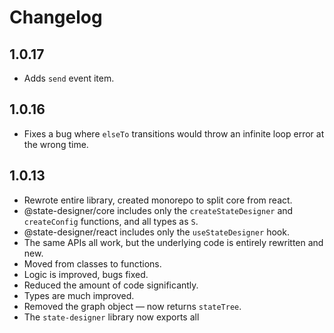 # Changelog

## 1.0.17

- Adds `send` event item.

## 1.0.16

- Fixes a bug where `elseTo` transitions would throw an infinite loop error at the wrong time.

## 1.0.13

- Rewrote entire library, created monorepo to split core from react.
- @state-designer/core includes only the `createStateDesigner` and `createConfig` functions, and all types as `S`.
- @state-designer/react includes only the `useStateDesigner` hook.
- The same APIs all work, but the underlying code is entirely rewritten and new.
- Moved from classes to functions.
- Logic is improved, bugs fixed.
- Reduced the amount of code significantly.
- Types are much improved.
- Removed the graph object — now returns `stateTree`.
- The `state-designer` library now exports all
